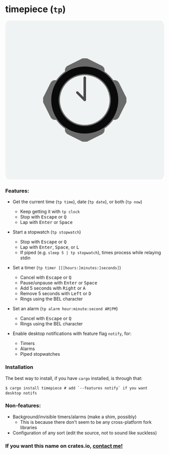 # timepiece (`tp`)
![Your command-line Rolex](https://github.com/Kyllingene/timepiece/blob/master/timepiece-small.png?raw=true)

### Features:
 - Get the current time (`tp time`), date (`tp date`), or both (`tp now`)
   - Keep getting it with `tp clock`
   - Stop with <kbd>Escape</kbd> or <kbd>Q</kbd>
   - Lap with <kbd>Enter</kbd> or <kbd>Space</kbd>

 - Start a stopwatch (`tp stopwatch`)
   - Stop with <kbd>Escape</kbd> or <kbd>Q</kbd>
   - Lap with <kbd>Enter</kbd>, <kbd>Space</kbd>, or <kbd>L</kbd>
   - If piped (e.g. `sleep 5 | tp stopwatch`), times process while relaying stdin

 - Set a timer (`tp timer [[[hours:]minutes:]seconds]`)
   - Cancel with <kbd>Escape</kbd> or <kbd>Q</kbd>
   - Pause/unpause with <kbd>Enter</kbd> or <kbd>Space</kbd>
   - Add 5 seconds with <kbd>Right</kbd> or <kbd>A</kbd>
   - Remove 5 seconds with <kbd>Left</kbd> or <kbd>D</kbd>
   - Rings using the BEL character

 - Set an alarm (`tp alarm hour:minute:second AM|PM`)
   - Cancel with <kbd>Escape</kbd> or <kbd>Q</kbd>
   - Rings using the BEL character

 - Enable desktop notifications with feature flag `notify`, for:
   - Timers
   - Alarms
   - Piped stopwatches

### Installation

The best way to install, if you have `cargo` installed, is through that:

```shell
$ cargo install timepiece # add `--features notify` if you want desktop notifs
```

### Non-features:
 - Background/invisible timers/alarms (make a shim, possibly)
   - This is because there don't seem to be any cross-platform fork libraries
 - Configuration of any sort (edit the source, not to sound like suckless)

### If you want this name on crates.io, [contact me!](mailto:fuzzymuffin343@gmail.com)
